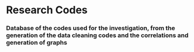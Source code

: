 # Research Codes

### Database of the codes used for the investigation, from the generation of the data cleaning codes and the correlations and generation of graphs
